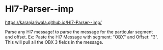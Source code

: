# Hl7-Parser--imp
https://karanjariwala.github.io/Hl7-Parser--imp/

Parse any Hl7 message! to parse the message for the particular segment and offset.
Ex: Paste the Hl7 Message with segment: "OBX" and Offset: "3". This will pull all the OBX 3 fields in the message.

